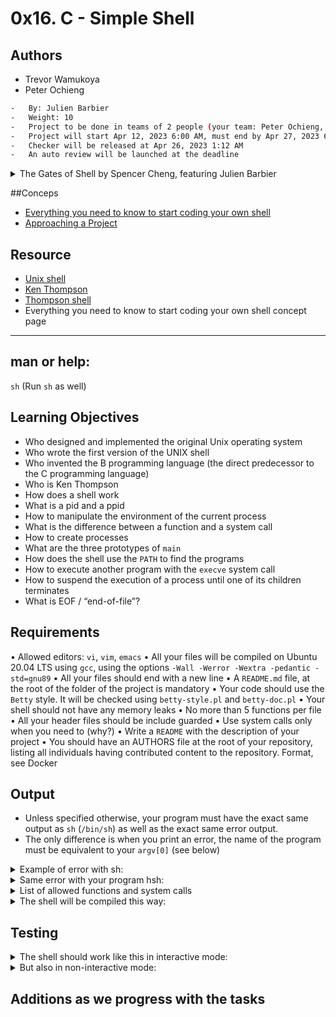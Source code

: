 # 0x16. C - Simple Shell

## Authors

-	Trevor Wamukoya
-	Peter Ochieng



```sh
-	By: Julien Barbier
-	Weight: 10
-	Project to be done in teams of 2 people (your team: Peter Ochieng, Trevor Wamukoya)
-	Project will start Apr 12, 2023 6:00 AM, must end by Apr 27, 2023 6:00 AM
-	Checker will be released at Apr 26, 2023 1:12 AM
-	An auto review will be launched at the deadline
```

<details>
<img src="https://user-images.githubusercontent.com/29776892/129798799-6f730688-8728-49ed-b01b-13bec0fa2896.jpeg">
<summary>The Gates of Shell by Spencer Cheng, featuring Julien Barbier</summary>

</details>

##Conceps

- [Everything you need to know to start coding your own shell](https://www.notion.so/C-Programming-f13cdb9661db464f8ea326c5a2654e8e)
- [Approaching a Project]( https://intranet.alxswe.com/concepts/350)



## Resource

- [Unix shell](https://en.wikipedia.org/wiki/Unix_shell)
- [Ken Thompson](https://en.wikipedia.org/wiki/Ken_Thompson)
- [Thompson shell](https://en.wikipedia.org/wiki/Thompson_shell)
- Everything you need to know to start coding your own shell concept page


----------------------------------------------------------------------
## man or help:

`sh` (Run `sh` as well)

## Learning Objectives

-	Who designed and implemented the original Unix operating system
-	Who wrote the first version of the UNIX shell
-	Who invented the B programming language (the direct predecessor to the C programming language)
-	Who is Ken Thompson
-	How does a shell work
-	What is a pid and a ppid
-	How to manipulate the environment of the current process
-	What is the difference between a function and a system call
-	How to create processes
-	What are the three prototypes of `main`
-	How does the shell use the `PATH` to find the programs
-	How to execute another program with the `execve` system call
-	How to suspend the execution of a process until one of its children terminates
-	What is EOF / “end-of-file”?


## Requirements

•	Allowed editors: `vi`, `vim`, `emacs`
•	All your files will be compiled on Ubuntu 20.04 LTS using `gcc`, using the options `-Wall -Werror -Wextra -pedantic -std=gnu89`
•	All your files should end with a new line
•	A `README.md` file, at the root of the folder of the project is mandatory
•	Your code should use the `Betty` style. It will be checked using `betty-style.pl` and `betty-doc.pl`
•	Your shell should not have any memory leaks
•	No more than 5 functions per file
•	All your header files should be include guarded
•	Use system calls only when you need to (why?)
•	Write a `README` with the description of your project
•	You should have an AUTHORS file at the root of your repository, listing all individuals having contributed content to the repository. Format, see Docker

## Output

- Unless specified otherwise, your program must have the exact same output as `sh` (`/bin/sh`) as well as the exact same error output.
- The only difference is when you print an error, the name of the program must be equivalent to your `argv[0]` (see below)

<details>
     <summary>Example of error with sh:</summary>
<pre>$ echo "qwerty" | /bin/sh<br>/bin/sh: 1: qwerty: not found<br>$ echo "qwerty" | /bin/../bin/sh<br>/bin/../bin/sh: 1: qwerty: not found<br>$</pre>
</details>

<details>
<summary>Same error with your program hsh:</summary>
<pre>$ echo "qwerty" | ./hsh<br>./hsh: 1: qwerty: not found<br>$ echo "qwerty" | ./././hsh<br>./././hsh: 1: qwerty: not found<br>$</pre>
</details>


<details>
<summary>List of allowed functions and system calls</summary>

+ `access` (man 2 access)
+ `chdir` (man 2 chdir)
+ `close` (man 2 close)
+ `closedir` (man 3 closedir)
+ `execve` (man 2 execve)
+ `exit` (man 3 exit)
+ `\_exit` (man 2 \_exit)
+ `fflush` (man 3 fflush)
+ `fork` (man 2 fork)
+ `free`(man 3 free)
+ `getcwd` (man 3 getcwd)
+ `getline` (man 3 getline)
+ `getpid` (man 2 getpid)
+ `isatty` (man 3 isatty)
+ `kill` (man 2 kill)
+ `malloc` (man 3 malloc)
+ `open` (man 2 open)
+ `opendir` (man 3 opendir)
+ `perror` (man 3 perror)
+ `read` (man 2 read)
+ `readdir` (man 3 readdir)
+ `signal` (man 2 signal)
+ `stat` (\_\_xstat) (man 2 stat)
+ `lstat` (\_\_lxstat) (man 2 lstat)
+ `fstat` (\_\_fxstat) (man 2 fstat)
+ `strtok` (man 3 strtok)
+ `wait` (man 2 wait)
+ `waitpid` (man 2 waitpid)
+ `wait3` (man 2 wait3)
+ `wait4` (man 2 wait4)
+ `write` (man 2 write)

</details>

<details>
<summary>The shell will be compiled this way:</summary>
<pre>$ gcc -Wall -Werror -Wextra -pedantic -std=gnu89 \*.c -o hsh</pre>
</details>


## Testing

<details>
<summary>The shell should work like this in interactive mode:</summary>
<pre>$ ./hsh<br>($) /bin/ls<br>hsh main.c shell.c<br>($)<br>($) exit<br>$</pre>
</details>

<details>
<summary>But also in non-interactive mode:</summary>
<pre>$ echo "/bin/ls" | ./hsh<br>hsh main.c shell.c test\_ls\_2<br>$<br>$ cat test\_ls\_2<br>/bin/ls<br>/bin/ls<br>$<br>$ cat test\_ls\_2 | ./hsh<br>hsh main.c shell.c test\_ls\_2<br>hsh main.c shell.c test\_ls\_2<br>$</pre>
</details>

## Additions as we progress with the tasks
